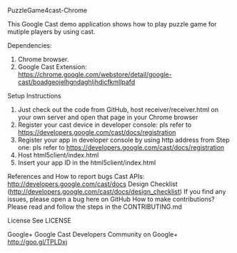PuzzleGame4cast-Chrome

This Google Cast demo application shows how to play puzzle game for mutiple players by using cast.

Dependencies:

1) Chrome browser.
2) Google Cast Extension: https://chrome.google.com/webstore/detail/google-cast/boadgeojelhgndaghljhdicfkmllpafd

Setup Instructions
1) Just check out the code from GitHub, host receiver/receiver.html on your own server and open that page in your Chrome browser
2) Register your cast device in developer console: pls refer to  https://developers.google.com/cast/docs/registration
3) Register your app in developer console by using http address from Step one: pls refer to https://developers.google.com/cast/docs/registration
4) Host html5client/index.html
5) Insert your app ID in the html5client/index.html


References and How to report bugs
Cast APIs: http://developers.google.com/cast/docs
Design Checklist (http://developers.google.com/cast/docs/design_checklist)
If you find any issues, please open a bug here on GitHub
How to make contributions?
Please read and follow the steps in the CONTRIBUTING.md

License
See LICENSE

Google+
Google Cast Developers Community on Google+ http://goo.gl/TPLDxj
